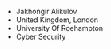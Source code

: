 - Jakhongir Alikulov
- United Kingdom, London
- University Of Roehampton
- Cyber Security


<!---
Brilliance2002/Brilliance2002 is a ✨ special ✨ repository because its `README.md` (this file) appears on your GitHub profile.
You can click the Preview link to take a look at your changes.
--->
